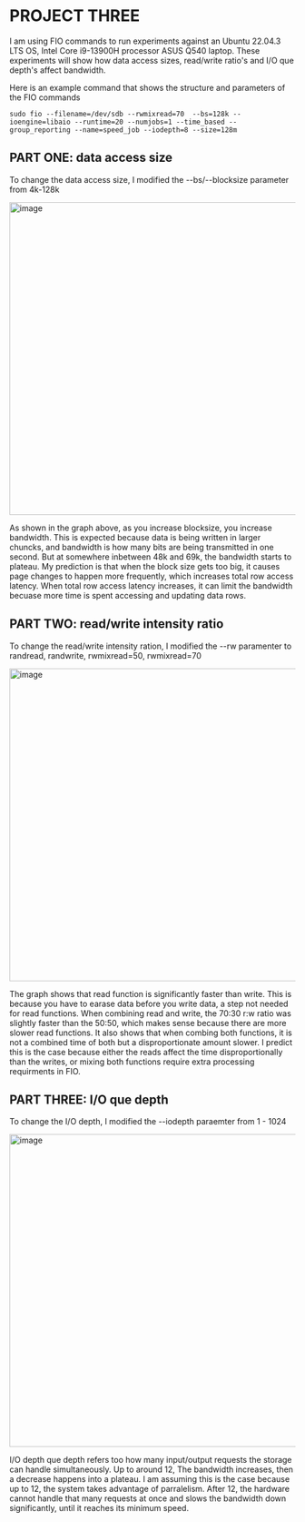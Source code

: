 # PROJECT THREE

I am using FIO commands to run experiments against an Ubuntu 22.04.3 LTS OS, Intel Core i9-13900H processor ASUS Q540 laptop. These experiments will show how data access sizes, read/write ratio's and I/O que depth's affect bandwidth.

Here is an example command that shows the structure and parameters of the FIO commands


    sudo fio --filename=/dev/sdb --rwmixread=70  --bs=128k --ioengine=libaio --runtime=20 --numjobs=1 --time_based --      
    group_reporting --name=speed_job --iodepth=8 --size=128m

## PART ONE: data access size

To change the data access size, I modified the --bs/--blocksize parameter from 4k-128k

<img width="550" alt="image" src="https://github.com/rienajahnke1/ECSE4320_Adv_CompSys/assets/57211117/433baf6f-7542-47c9-977a-035e4f3aeb7f">


As shown in the graph above, as you increase blocksize, you increase bandwidth. This is expected because data is being written in larger chuncks, and bandwidth is how many bits are being transmitted in one second. But at somewhere inbetween 48k and 69k, the bandwidth starts to plateau. My prediction is that when the block size gets too big, it causes page changes to happen more frequently, which increases total row access latency. When total row access latency increases, it can limit the bandwidth becuase more time is spent accessing and updating data rows.

## PART TWO: read/write intensity ratio

To change the read/write intensity ration, I modified the --rw paramenter to randread, randwrite, rwmixread=50, rwmixread=70

<img width="550" alt="image" src="https://github.com/rienajahnke1/ECSE4320_Adv_CompSys/assets/57211117/f5ca7363-9f93-466c-83d9-e226014d2b87">


The graph shows that read function is significantly faster than write. This is because you have to earase data before you write data, a step not needed for read functions. When combining read and write, the 70:30 r:w ratio was slightly faster than the 50:50, which makes sense because there are more slower read functions. It also shows that when combing both functions, it is not a combined time of both but a disproportionate amount slower. I predict this is the case because either the reads affect the time disproportionally than the writes, or mixing both functions require extra processing requirments in FIO.
## PART THREE: I/O que depth

To change the I/O depth, I modified the --iodepth paraemter from 1 - 1024

<img width="550" alt="image" src="https://github.com/rienajahnke1/ECSE4320_Adv_CompSys/assets/57211117/336ff0d3-08aa-4ec1-b3c9-80575d0cbcdc">


I/O depth que depth refers too how many input/output requests the storage can handle simultaneously. Up to around 12, The bandwidth increases, then a decrease happens into a plateau. I am assuming this is the case because up to 12, the system takes advantage of parralelism. After 12, the hardware cannot handle that many requests at once and slows the bandwidth down significantly, until it reaches its minimum speed.

